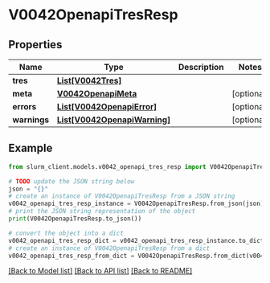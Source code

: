 # V0042OpenapiTresResp


## Properties

Name | Type | Description | Notes
------------ | ------------- | ------------- | -------------
**tres** | [**List[V0042Tres]**](V0042Tres.md) |  | 
**meta** | [**V0042OpenapiMeta**](V0042OpenapiMeta.md) |  | [optional] 
**errors** | [**List[V0042OpenapiError]**](V0042OpenapiError.md) |  | [optional] 
**warnings** | [**List[V0042OpenapiWarning]**](V0042OpenapiWarning.md) |  | [optional] 

## Example

```python
from slurm_client.models.v0042_openapi_tres_resp import V0042OpenapiTresResp

# TODO update the JSON string below
json = "{}"
# create an instance of V0042OpenapiTresResp from a JSON string
v0042_openapi_tres_resp_instance = V0042OpenapiTresResp.from_json(json)
# print the JSON string representation of the object
print(V0042OpenapiTresResp.to_json())

# convert the object into a dict
v0042_openapi_tres_resp_dict = v0042_openapi_tres_resp_instance.to_dict()
# create an instance of V0042OpenapiTresResp from a dict
v0042_openapi_tres_resp_from_dict = V0042OpenapiTresResp.from_dict(v0042_openapi_tres_resp_dict)
```
[[Back to Model list]](../README.md#documentation-for-models) [[Back to API list]](../README.md#documentation-for-api-endpoints) [[Back to README]](../README.md)


